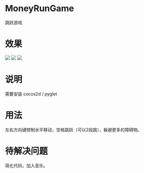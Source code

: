 # MoneyRunGame

跳跃游戏

效果
===
<img src='https://github.com/lhwd521/pythongame/MoneyRunGame/images/pic1.jpg' />

<img src='https://github.com/lhwd521/pythongame/MoneyRunGame/images/pic2.jpg' />

<img src='https://github.com/lhwd521/pythongame/MoneyRunGame/images/pic3.jpg' />

说明
===
需要安装 cocos2d / pyglet

用法
===
左右方向键控制水平移动，空格跳跃（可以2段跳），躲避更多的障碍物。

待解决问题
===
简化代码，加入音乐。
